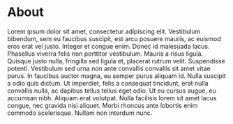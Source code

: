 About
======
 
Lorem ipsum dolor sit amet, consectetur adipiscing elit. Vestibulum bibendum, sem eu faucibus suscipit, est arcu posuere mauris, ac euismod eros erat vel justo. Integer et congue enim. Donec id malesuada lacus. Phasellus viverra felis non porttitor vestibulum. Mauris a risus ligula. Quisque justo nulla, fringilla sed ligula et, placerat rutrum velit. Suspendisse potenti. Vestibulum sed urna non ante convallis convallis sit amet vitae purus. In faucibus auctor magna, eu semper purus aliquam id. Nulla suscipit a odio quis dictum. Ut imperdiet, felis a consequat tincidunt, erat nulla convallis nulla, ac dapibus tellus tellus eget odio. Ut eu cursus augue, eu accumsan nibh. Aliquam erat volutpat. Nulla facilisis lorem sit amet lacus congue, nec gravida nisi aliquet. Morbi rhoncus ante lobortis enim commodo scelerisque. Nullam non interdum nunc.